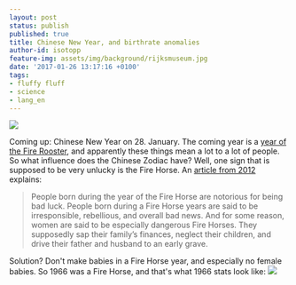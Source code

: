 ```yaml
---
layout: post
status: publish
published: true
title: Chinese New Year, and birthrate anomalies
author-id: isotopp
feature-img: assets/img/background/rijksmuseum.jpg
date: '2017-01-26 13:17:16 +0100'
tags:
- fluffy fluff
- science
- lang_en
---
```

![](/uploads/2017/01/f9463344d3ed41479d28dcd7.jpg) 

Coming up: Chinese New Year on 28. January. The coming year is a
[year of the Fire Rooster](http://www.chinahighlights.com/travelguide/chinese-zodiac/rooster.htm),
and apparently these things mean a lot to a lot of people. So
what influence does the Chinese Zodiac have? Well, one sign that
is supposed to be very unlucky is the Fire Horse. An 
[article from 2012](https://www.tofugu.com/japan/fire-horse-zodiac/)
explains:

> People born during the year of the Fire Horse are notorious
> for being bad luck. People born during a Fire Horse years are
> said to be irresponsible, rebellious, and overall bad news.
> And for some reason, women are said to be especially dangerous
> Fire Horses. They supposedly sap their family’s finances,
> neglect their children, and drive their father and husband to
> an early grave.

Solution? Don't make babies in a Fire Horse year, and especially
no female babies. So 1966 was a Fire Horse, and that's what 1966
stats look like:
![](/uploads/2017/01/japan-birthrate-graph.png)
